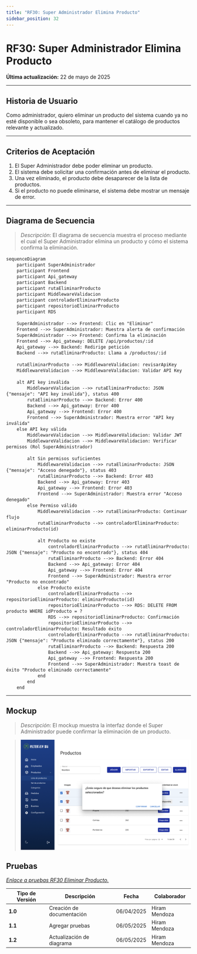 ```yaml
---
title: "RF30: Super Administrador Elimina Producto"
sidebar_position: 32
---
```


# RF30: Super Administrador Elimina Producto

**Última actualización:** 22 de mayo de 2025

---

## Historia de Usuario

Como administrador, quiero eliminar un producto del sistema cuando ya no esté disponible o sea obsoleto, para mantener el catálogo de productos relevante y actualizado.

---

## **Criterios de Aceptación**

1. El Super Administrador debe poder eliminar un producto.
2. El sistema debe solicitar una confirmación antes de eliminar el producto.
3. Una vez eliminado, el producto debe desaparecer de la lista de productos.
4. Si el producto no puede eliminarse, el sistema debe mostrar un mensaje de error.

---

## **Diagrama de Secuencia**

> _Descripción_: El diagrama de secuencia muestra el proceso mediante el cual el Super Administrador elimina un producto y cómo el sistema confirma la eliminación.

```mermaid
sequenceDiagram
    participant SuperAdministrador
    participant Frontend
    participant Api_gateway
    participant Backend
    participant rutaEliminarProducto
    participant MiddlewareValidacion
    participant controladorEliminarProducto
    participant repositorioEliminarProducto
    participant RDS

    SuperAdministrador -->> Frontend: Clic en "Eliminar"
    Frontend -->> SuperAdministrador: Muestra alerta de confirmación
    SuperAdministrador -->> Frontend: Confirma la eliminación
    Frontend -->> Api_gateway: DELETE /api/productos/:id
    Api_gateway -->> Backend: Redirige petición
    Backend -->> rutaEliminarProducto: Llama a /productos/:id

    rutaEliminarProducto -->> MiddlewareValidacion: revisarApiKey
    MiddlewareValidacion -->> MiddlewareValidacion: Validar API Key

    alt API key inválida
        MiddlewareValidacion -->> rutaEliminarProducto: JSON {"mensaje": "API key inválida"}, status 400
        rutaEliminarProducto -->> Backend: Error 400
        Backend -->> Api_gateway: Error 400
        Api_gateway -->> Frontend: Error 400
        Frontend -->> SuperAdministrador: Muestra error "API key inválida"
    else API key válida
        MiddlewareValidacion -->> MiddlewareValidacion: Validar JWT
        MiddlewareValidacion -->> MiddlewareValidacion: Verificar permisos (Rol SuperAdministrador)

        alt Sin permisos suficientes
            MiddlewareValidacion -->> rutaEliminarProducto: JSON {"mensaje": "Acceso denegado"}, status 403
            rutaEliminarProducto -->> Backend: Error 403
            Backend -->> Api_gateway: Error 403
            Api_gateway -->> Frontend: Error 403
            Frontend -->> SuperAdministrador: Muestra error "Acceso denegado"
        else Permiso válido
            MiddlewareValidacion -->> rutaEliminarProducto: Continuar flujo
            rutaEliminarProducto -->> controladorEliminarProducto: eliminarProducto(id)

            alt Producto no existe
                controladorEliminarProducto -->> rutaEliminarProducto: JSON {"mensaje": "Producto no encontrado"}, status 404
                rutaEliminarProducto -->> Backend: Error 404
                Backend -->> Api_gateway: Error 404
                Api_gateway -->> Frontend: Error 404
                Frontend -->> SuperAdministrador: Muestra error "Producto no encontrado"
            else Producto existe
                controladorEliminarProducto -->> repositorioEliminarProducto: eliminarProducto(id)
                repositorioEliminarProducto -->> RDS: DELETE FROM producto WHERE idProducto = ?
                RDS -->> repositorioEliminarProducto: Confirmación
                repositorioEliminarProducto -->> controladorEliminarProducto: Resultado éxito
                controladorEliminarProducto -->> rutaEliminarProducto: JSON {"mensaje": "Producto eliminado correctamente"}, status 200
                rutaEliminarProducto -->> Backend: Respuesta 200
                Backend -->> Api_gateway: Respuesta 200
                Api_gateway -->> Frontend: Respuesta 200
                Frontend -->> SuperAdministrador: Muestra toast de éxito "Producto eliminado correctamente"
            end
        end
    end

```

---


## **Mockup**

> _Descripción_: El mockup muestra la interfaz donde el Super Administrador puede confirmar la eliminación de un producto.

> ![Interfaz de eliminar producto](imagenes/Eliminar_producto.png)

## **Pruebas**

_<u>[Enlace a pruebas RF30 Eliminar Producto.](https://docs.google.com/spreadsheets/d/1NLGwGrGA5PVOEzLaqxa8Ts1D_Ng3QzzqNKWJYUzxD-M/edit?pli=1&gid=1236536645#gid=1236536645)</u>_

| **Tipo de Versión** | **Descripción**                  | **Fecha**  | **Colaborador** |
| ------------------- | -------------------------------- | ---------- | --------------- |
| **1.0**             | Creación de documentación        | 06/04/2025 | Hiram Mendoza  |
| **1.1**             | Agregar pruebas | 06/05/2025 | Hiram Mendoza   |
| **1.2**             | Actualización de diagrama | 06/05/2025 | Hiram Mendoza   |

